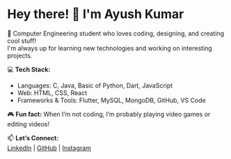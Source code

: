 # Hey there! 👋 I'm Ayush Kumar  

🚀 Computer Engineering student who loves coding, designing, and creating cool stuff!  
I'm always up for learning new technologies and working on interesting projects.  

💻 **Tech Stack:**  
- Languages: C, Java, Basic of Python, Dart, JavaScript  
- Web: HTML, CSS, React  
- Frameworks & Tools: Flutter, MySQL, MongoDB, GitHub, VS Code  


🎮 **Fun fact:** When I’m not coding, I’m probably playing video games or editing videos!  

📫 **Let’s Connect:**  
[LinkedIn](http://www.linkedin.com/in/ayush-kumar-849a1324b) | [GitHub](https://github.com/9A-Ayush) | [Instagram](https://www.instagram.com/ayush_ix_xi)  
